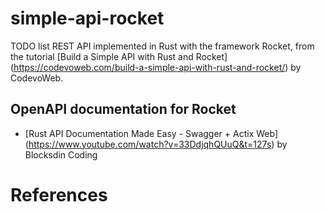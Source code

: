 # simple-api-rocket

TODO list REST API implemented in Rust with the framework Rocket, from the tutorial [Build a Simple API with Rust and Rocket] (https://codevoweb.com/build-a-simple-api-with-rust-and-rocket/) by CodevoWeb.

## OpenAPI documentation for Rocket
* [Rust API Documentation Made Easy - Swagger + Actix Web] (https://www.youtube.com/watch?v=33DdjqhQUuQ&t=127s) by Blocksdin Coding

# References